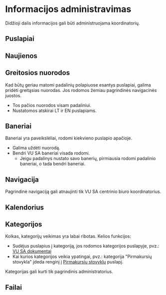 <script setup>
import { CalendarDescription, FileDescription, NewsDescription } from '../resources/js/Types/EntityDescriptions/DescriptionComponents.tsx'
</script>

# Informacijos administravimas

Didžioji dalis informacijos gali būti administruojama koordinatorių.

## Puslapiai

## Naujienos

<component :is="NewsDescription"></component>

## Greitosios nuorodos

Kad būtų geriau matomi padalinių polapiuose esantys puslapiai, galima pridėti greitąsias nuorodas.
Jos rodomos žemiau pagrindinės navigacinės juostos.

- Tos pačios nuorodos visam padaliniui.
- Nustatomos atskirai LT ir EN puslapiams.

## Baneriai

Baneriai yra paveikslėliai, rodomi kiekvieno puslapio apačioje.

- Galima uždėti nuorodą.
- Bendri VU SA baneriai visada rodomi. 
  - Jeigu padalinys nustato savo banerių, pirmiausia rodomi padalinio baneriai, o tada bendri baneriai. 

## Navigacija

Pagrindinė navigaciją gali atnaujinti tik VU SA centrinio biuro koordinatorius.

## Kalendorius

<component :is="CalendarDescription"></component>

## Kategorijos

Kolkas, kategorijų veikimas yra labai ribotas. Kelios funkcijos:

- Sudėjus puslapius į kategoriją, jos rodomos kategorijos puslapyje, pvz.: [VU SA dokumentai](https://vusa.lt/kategorija/vu-sa-dokumentai)
- Kai kurios kategorijos veikia ypatingai, pvz.: kategorija "Pirmakursių stovykla" įdeda renginį į [Pirmakursių stovyklų](https://vusa.lt/lt/pirmakursiu-stovyklos) puslapį.

Kategorijas gali kurti tik pagrindinis administratorius.

## Failai

<component :is="FileDescription"></component>
